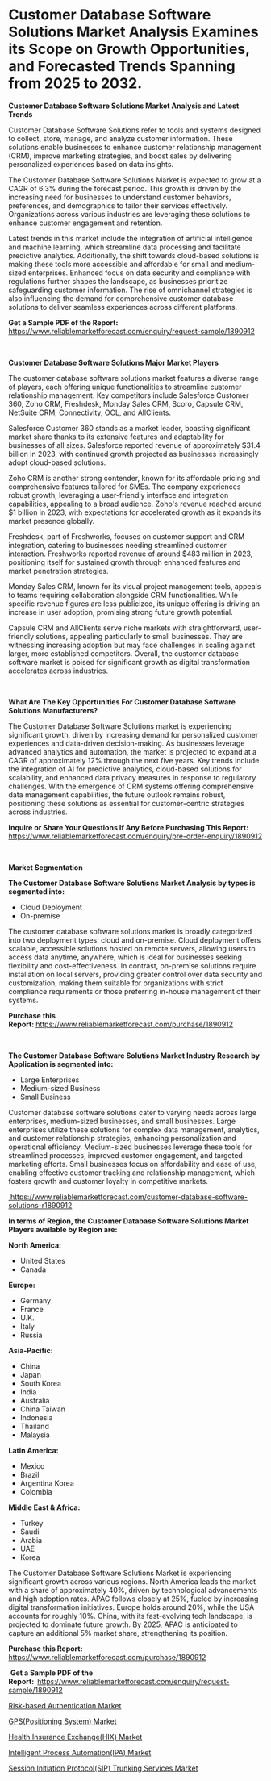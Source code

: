 <p><h1>Customer Database Software Solutions Market Analysis Examines its Scope on Growth Opportunities, and Forecasted Trends Spanning from 2025 to 2032.</h1></p><p><strong>Customer Database Software Solutions Market Analysis and Latest Trends</strong></p>
<p><p>Customer Database Software Solutions refer to tools and systems designed to collect, store, manage, and analyze customer information. These solutions enable businesses to enhance customer relationship management (CRM), improve marketing strategies, and boost sales by delivering personalized experiences based on data insights.</p><p>The Customer Database Software Solutions Market is expected to grow at a CAGR of 6.3% during the forecast period. This growth is driven by the increasing need for businesses to understand customer behaviors, preferences, and demographics to tailor their services effectively. Organizations across various industries are leveraging these solutions to enhance customer engagement and retention.</p><p>Latest trends in this market include the integration of artificial intelligence and machine learning, which streamline data processing and facilitate predictive analytics. Additionally, the shift towards cloud-based solutions is making these tools more accessible and affordable for small and medium-sized enterprises. Enhanced focus on data security and compliance with regulations further shapes the landscape, as businesses prioritize safeguarding customer information. The rise of omnichannel strategies is also influencing the demand for comprehensive customer database solutions to deliver seamless experiences across different platforms.</p></p>
<p><strong>Get a Sample PDF of the Report:&nbsp;</strong> <a href="https://www.reliablemarketforecast.com/enquiry/request-sample/1890912?utm_campaign=3139&utm_medium=2&utm_source=Github&utm_content=ia&utm_term=11032025&utm_id=customer-database-software-solutions">https://www.reliablemarketforecast.com/enquiry/request-sample/1890912</a></p>
<p>&nbsp;</p>
<p><strong>Customer Database Software Solutions Major Market Players</strong></p>
<p><p>The customer database software solutions market features a diverse range of players, each offering unique functionalities to streamline customer relationship management. Key competitors include Salesforce Customer 360, Zoho CRM, Freshdesk, Monday Sales CRM, Scoro, Capsule CRM, NetSuite CRM, Connectivity, OCL, and AllClients.</p><p>Salesforce Customer 360 stands as a market leader, boasting significant market share thanks to its extensive features and adaptability for businesses of all sizes. Salesforce reported revenue of approximately $31.4 billion in 2023, with continued growth projected as businesses increasingly adopt cloud-based solutions.</p><p>Zoho CRM is another strong contender, known for its affordable pricing and comprehensive features tailored for SMEs. The company experiences robust growth, leveraging a user-friendly interface and integration capabilities, appealing to a broad audience. Zoho's revenue reached around $1 billion in 2023, with expectations for accelerated growth as it expands its market presence globally.</p><p>Freshdesk, part of Freshworks, focuses on customer support and CRM integration, catering to businesses needing streamlined customer interaction. Freshworks reported revenue of around $483 million in 2023, positioning itself for sustained growth through enhanced features and market penetration strategies.</p><p>Monday Sales CRM, known for its visual project management tools, appeals to teams requiring collaboration alongside CRM functionalities. While specific revenue figures are less publicized, its unique offering is driving an increase in user adoption, promising strong future growth potential.</p><p>Capsule CRM and AllClients serve niche markets with straightforward, user-friendly solutions, appealing particularly to small businesses. They are witnessing increasing adoption but may face challenges in scaling against larger, more established competitors. Overall, the customer database software market is poised for significant growth as digital transformation accelerates across industries.</p></p>
<p>&nbsp;</p>
<p><strong>What Are The Key Opportunities For Customer Database Software Solutions Manufacturers?</strong></p>
<p><p>The Customer Database Software Solutions market is experiencing significant growth, driven by increasing demand for personalized customer experiences and data-driven decision-making. As businesses leverage advanced analytics and automation, the market is projected to expand at a CAGR of approximately 12% through the next five years. Key trends include the integration of AI for predictive analytics, cloud-based solutions for scalability, and enhanced data privacy measures in response to regulatory challenges. With the emergence of CRM systems offering comprehensive data management capabilities, the future outlook remains robust, positioning these solutions as essential for customer-centric strategies across industries.</p></p>
<p><strong>Inquire or Share Your Questions If Any Before Purchasing This Report:</strong> <a href="https://www.reliablemarketforecast.com/enquiry/pre-order-enquiry/1890912?utm_campaign=3139&utm_medium=2&utm_source=Github&utm_content=ia&utm_term=11032025&utm_id=customer-database-software-solutions">https://www.reliablemarketforecast.com/enquiry/pre-order-enquiry/1890912</a></p>
<p>&nbsp;</p>
<p><strong>Market Segmentation</strong></p>
<p><strong>The Customer Database Software Solutions Market Analysis by types is segmented into:</strong></p>
<p><ul><li>Cloud Deployment</li><li>On-premise</li></ul></p>
<p><p>The customer database software solutions market is broadly categorized into two deployment types: cloud and on-premise. Cloud deployment offers scalable, accessible solutions hosted on remote servers, allowing users to access data anytime, anywhere, which is ideal for businesses seeking flexibility and cost-effectiveness. In contrast, on-premise solutions require installation on local servers, providing greater control over data security and customization, making them suitable for organizations with strict compliance requirements or those preferring in-house management of their systems.</p></p>
<p><strong>Purchase this Report:&nbsp;</strong><a href="https://www.reliablemarketforecast.com/purchase/1890912?utm_campaign=3139&utm_medium=2&utm_source=Github&utm_content=ia&utm_term=11032025&utm_id=customer-database-software-solutions">https://www.reliablemarketforecast.com/purchase/1890912</a></p>
<p>&nbsp;</p>
<p><strong>The Customer Database Software Solutions Market Industry Research by Application is segmented into:</strong></p>
<p><ul><li>Large Enterprises</li><li>Medium-sized Business</li><li>Small Business</li></ul></p>
<p><p>Customer database software solutions cater to varying needs across large enterprises, medium-sized businesses, and small businesses. Large enterprises utilize these solutions for complex data management, analytics, and customer relationship strategies, enhancing personalization and operational efficiency. Medium-sized businesses leverage these tools for streamlined processes, improved customer engagement, and targeted marketing efforts. Small businesses focus on affordability and ease of use, enabling effective customer tracking and relationship management, which fosters growth and customer loyalty in competitive markets.</p></p>
<p><a href="https://www.reliablemarketforecast.com/customer-database-software-solutions-r1890912?utm_campaign=3139&utm_medium=2&utm_source=Github&utm_content=ia&utm_term=11032025&utm_id=customer-database-software-solutions">&nbsp;https://www.reliablemarketforecast.com/customer-database-software-solutions-r1890912</a></p>
<p><strong>In terms of Region, the Customer Database Software Solutions Market Players available by Region are:</strong></p>
<p>
    <p> <strong> North America: </strong>
        <ul>
            <li>United States</li>
            <li>Canada</li>
        </ul>
        </p> 
    <p> <strong> Europe: </strong>
        <ul>
            <li>Germany</li>
            <li>France</li>
            <li>U.K.</li>
            <li>Italy</li>
            <li>Russia</li>
        </ul>
        </p> 
    <p> <strong> Asia-Pacific: </strong>
        <ul>
            <li>China</li>
            <li>Japan</li>
            <li>South Korea</li>
            <li>India</li>
            <li>Australia</li>
            <li>China Taiwan</li>
            <li>Indonesia</li>
            <li>Thailand</li>
            <li>Malaysia</li>
        </ul>
        </p> 
    <p> <strong> Latin America: </strong>
        <ul>
            <li>Mexico</li>
            <li>Brazil</li>
            <li>Argentina Korea</li>
            <li>Colombia</li>
        </ul>
        </p> 
    <p> <strong> Middle East & Africa: </strong>
        <ul>
            <li>Turkey</li>
            <li>Saudi</li>
            <li>Arabia</li>
            <li>UAE</li>
            <li>Korea</li>
        </ul>
    </p>
    </p>
<p><p>The Customer Database Software Solutions Market is experiencing significant growth across various regions. North America leads the market with a share of approximately 40%, driven by technological advancements and high adoption rates. APAC follows closely at 25%, fueled by increasing digital transformation initiatives. Europe holds around 20%, while the USA accounts for roughly 10%. China, with its fast-evolving tech landscape, is projected to dominate future growth. By 2025, APAC is anticipated to capture an additional 5% market share, strengthening its position.</p></p>
<p><strong>Purchase this Report: </strong><a href="https://www.reliablemarketforecast.com/purchase/1890912?utm_campaign=3139&utm_medium=2&utm_source=Github&utm_content=ia&utm_term=11032025&utm_id=customer-database-software-solutions">https://www.reliablemarketforecast.com/purchase/1890912</a></p>
<p>&nbsp;<strong>Get a Sample PDF of the Report:&nbsp;&nbsp;</strong><a href="https://www.reliablemarketforecast.com/enquiry/request-sample/1890912?utm_campaign=3139&utm_medium=2&utm_source=Github&utm_content=ia&utm_term=11032025&utm_id=customer-database-software-solutions">https://www.reliablemarketforecast.com/enquiry/request-sample/1890912</a></p>
<p><strong></strong></p>
<p><p><a href="https://github.com/luckyshygirl/Market-Research-Report-List-7/blob/main/risk-based-authentication-market.md?utm_campaign=3139&utm_medium=2&utm_source=Github&utm_content=ia&utm_term=11032025&utm_id=customer-database-software-solutions">Risk-based Authentication Market</a></p><p><a href="https://github.com/sacmatidora/Market-Research-Report-List-1/blob/main/gpspositioning-system-market.md?utm_campaign=3139&utm_medium=2&utm_source=Github&utm_content=ia&utm_term=11032025&utm_id=customer-database-software-solutions">GPS(Positioning System) Market</a></p><p><a href="https://github.com/zalubakoraka/Market-Research-Report-List-1/blob/main/health-insurance-exchangehix-market.md?utm_campaign=3139&utm_medium=2&utm_source=Github&utm_content=ia&utm_term=11032025&utm_id=customer-database-software-solutions">Health Insurance Exchange(HIX) Market</a></p><p><a href="https://github.com/vimar16th/Market-Research-Report-List-7/blob/main/intelligent-process-automationipa-market.md?utm_campaign=3139&utm_medium=2&utm_source=Github&utm_content=ia&utm_term=11032025&utm_id=customer-database-software-solutions">Intelligent Process Automation(IPA) Market</a></p><p><a href="https://github.com/petbigbeepjn/Market-Research-Report-List-1/blob/main/session-initiation-protocolsip-trunking-services-market.md?utm_campaign=3139&utm_medium=2&utm_source=Github&utm_content=ia&utm_term=11032025&utm_id=customer-database-software-solutions">Session Initiation Protocol(SIP) Trunking Services Market</a></p></p>